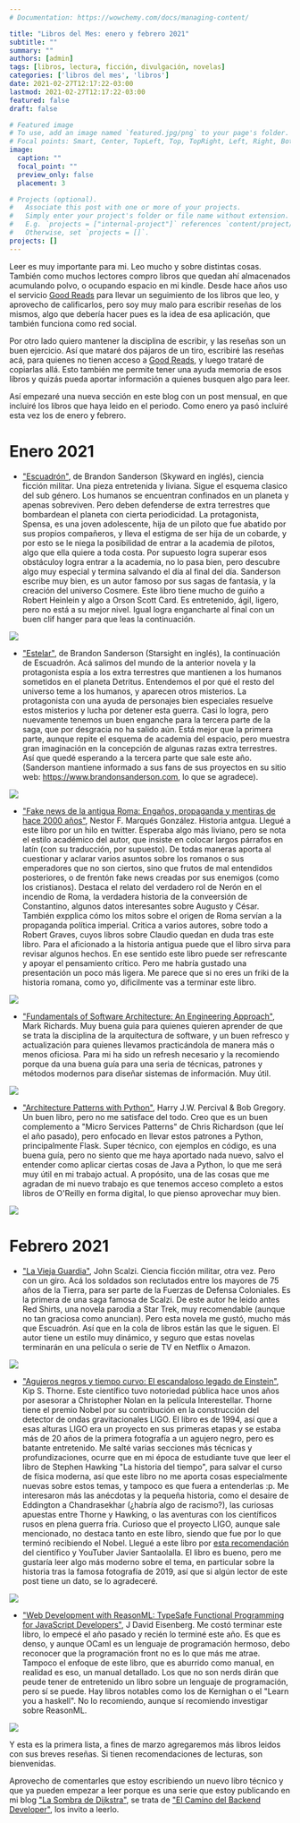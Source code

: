 ```yaml
---
# Documentation: https://wowchemy.com/docs/managing-content/

title: "Libros del Mes: enero y febrero 2021"
subtitle: ""
summary: ""
authors: [admin]
tags: [libros, lectura, ficción, divulgación, novelas]
categories: ['libros del mes', 'libros']
date: 2021-02-27T12:17:22-03:00
lastmod: 2021-02-27T12:17:22-03:00
featured: false
draft: false

# Featured image
# To use, add an image named `featured.jpg/png` to your page's folder.
# Focal points: Smart, Center, TopLeft, Top, TopRight, Left, Right, BottomLeft, Bottom, BottomRight.
image:
  caption: ""
  focal_point: ""
  preview_only: false
  placement: 3

# Projects (optional).
#   Associate this post with one or more of your projects.
#   Simply enter your project's folder or file name without extension.
#   E.g. `projects = ["internal-project"]` references `content/project/deep-learning/index.md`.
#   Otherwise, set `projects = []`.
projects: []
---
```

Leer es muy importante para mi. Leo mucho y sobre distintas cosas. También como muchos lectores compro libros que quedan ahí almacenados acumulando polvo, o ocupando espacio en mi kindle. Desde hace años uso el servicio [Good Reads](https://www.goodreads.com) para llevar un seguimiento de los libros que leo, y aprovecho de calificarlos, pero soy muy malo para escribir reseñas de los mismos, algo que debería hacer pues es la idea de esa aplicación, que también funciona como red social.

Por otro lado quiero mantener la disciplina de escribir, y las reseñas son un buen ejercicio. Así que mataré dos pájaros de un tiro, escribiré las reseñas acá, para quienes no tienen acceso a [Good Reads](https://www.goodreads.com), y luego trataré de copiarlas allá. Esto también me permite tener una ayuda memoria de esos libros y quizás pueda aportar información a quienes busquen algo para leer. 

Así empezaré una nueva sección en este blog con un post mensual, en que incluiré los libros que haya leido en el periodo. Como enero ya pasó incluiré esta vez los de enero y febrero. 

# Enero 2021

- ["Escuadrón"](https://amzn.to/37W4Zf4), de Brandon Sanderson (Skyward en inglés), ciencia ficción militar. Una pieza entretenida y liviana. Sigue el esquema clasico del sub género. Los humanos se encuentran confinados en un planeta y apenas sobreviven. Pero deben defenderse de extra terrestres que bombardean el planeta con cierta periodicidad. La protagonista, Spensa, es una joven adolescente,  hija de un piloto que fue abatido por sus propios compañeros, y lleva el estigma de ser hija de un cobarde, y por esto se le niega la posibilidad de entrar a la academia de pilotos, algo que ella quiere a toda costa. Por supuesto logra superar esos obstáculoy logra entrar a la academia, no lo pasa bien, pero descubre algo muy especial y termina salvando el día al final del día. Sanderson escribe muy bien, es un autor famoso por sus sagas de fantasía, y la creación del universo Cosmere. Este libro tiene mucho de guiño a Robert Heinlein y algo a Orson Scott Card. Es entretenido, ágil, ligero, pero no está a su mejor nivel. Igual logra engancharte al final con un buen clif hanger para que leas la continuación.

![](escuadron.jpg)

- ["Estelar"](https://amzn.to/3szfAEo), de Brandon Sanderson (Starsight en inglés), la continuación de Escuadrón. Acá salimos del mundo de la anterior novela y la protagonista espía a los extra terrestres que mantienen a los humanos sometidos en el planeta Detritus. Entendemos el por qué el resto del universo teme a los humanos, y aparecen otros misterios. La protagonista con una ayuda de personajes bien especiales resuelve estos misterios y lucha por detener esta guerra. Casi lo logra, pero nuevamente tenemos un buen enganche para la tercera parte de la saga, que por desgracia no ha salido aún. Está mejor que la primera parte, aunque repite el esquema de academia del espacio, pero muestra gran imaginación en la concepción de algunas razas extra terrestres. Así que quedé esperando a la tercera parte que sale este año. (Sanderson mantiene informado a sus fans de sus proyectos en su sitio web: https://www.brandonsanderson.com, lo que se agradece). 

![](estelar.jpg)

- ["Fake news de la antigua Roma: Engaños, propaganda y mentiras de hace 2000 años"](https://amzn.to/3r0xboB), Nestor F. Marqués González. Historia antgua. Llegué a este libro por un hilo en twitter. Esperaba algo más liviano, pero se nota el estilo académico del autor, que insiste en colocar largos párrafos en latín (con su traducción, por supuesto). De todas maneras aporta al cuestionar y aclarar varios asuntos sobre los romanos o sus emperadores que no son ciertos, sino que frutos de mal entendidos posteriores, o de frentón fake news creadas por sus enemigos (como los cristianos). Destaca el relato del verdadero rol de Nerón en el incendio de Roma, la verdadera historia de la conveersión de Constantino, algunos datos interesantes sobre Augusto y César. También expplica cómo los mitos sobre el origen de Roma servían a la propaganda política imperial. Critica a varios autores, sobre todo a Robert Graves, cuyos libros sobre Claudio quedan en duda tras este libro. Para el aficionado a la historia antigua puede que el libro sirva para revisar algunos hechos. En ese sentido este libro puede ser refrescante y apoyar el pensamiento crítico. Pero me habría gustado una presentación un poco más ligera. Me parece que si no eres un friki de la historia romana, como yo, dificilmente vas a terminar este libro.

![](fakenews.jpg)

- ["Fundamentals of Software Architecture: An Engineering Approach"](https://amzn.to/3r4X86c), Mark Richards. Muy buena guia para quienes quieren aprender de que se trata la disciplina de la arquitectura de software, y un buen refresco y actualización para quienes llevamos practicándola de manera más o menos oficiosa. Para mi ha sido un refresh necesario y la recomiendo porque da una buena guía para una seria de técnicas, patrones y métodos modernos para diseñar sistemas de información. Muy útil.

![](fundamentals.jpg)

- ["Architecture Patterns with Python"](https://amzn.to/3bIOdAZ), Harry J.W. Percival & Bob Gregory. Un buen libro, pero no me satisface del todo. Creo que es un buen complemento a "Micro Services Patterns" de Chris Richardson (que leí el año pasado), pero enfocado en llevar estos patrones a Python, principalmente Flask. Super técnico, con ejemplos en código, es una buena guía, pero no siento que me haya aportado nada nuevo, salvo el entender como aplicar ciertas cosas de Java a Python, lo que me será muy útil en mi trabajo actual. A propósito, una de las cosas que me agradan de mi nuevo trabajo es que tenemos acceso completo a estos libros de O'Reilly en forma digital, lo que pienso aprovechar muy bien.

![](patterns.jpg)

# Febrero 2021

- ["La Vieja Guardia"](https://amzn.to/3bOygZY), John Scalzi. Ciencia ficción militar, otra vez. Pero con un giro. Acá los soldados son reclutados entre los mayores de 75 años de la Tierra, para ser parte de la Fuerzas de Defensa Coloniales. Es la primera de una saga famosa de Scalzi. De este autor he leido antes Red Shirts, una novela parodia a Star Trek, muy recomendable (aunque no tan graciosa como anuncian). Pero esta novela me gustó, mucho más que Escuadrón. Así que en la cola de libros están las que le siguen. El autor tiene un estilo muy dinámico, y seguro que estas novelas terminarán en una película o serie de TV en Netflix o Amazon. 

![](viejaguardia.jpg)


- ["Agujeros negros y tiempo curvo: El escandaloso legado de Einstein"](https://amzn.to/3dQL4lt), Kip S. Thorne. Este científico tuvo notoriedad pública  hace unos años por asesorar a Christopher Nolan en la película Interestellar. Thorne tiene el premio Nobel por su contribución en la construcción del detector de ondas gravitacionales LIGO. El libro es de 1994, así que a esas alturas LIGO era un proyecto en sus primeras etapas y se estaba más de 20 años de la primera fotografía a un agujero negro, pero es batante entretenido. Me salté varias secciones más técnicas y profundizaciones, ocurre que en mi época de estudiante tuve que leer el libro de Stephen Hawking "La historia del tiempo", para salvar el curso de física moderna, así que este libro no me aporta cosas especialmente nuevas sobre estos temas, y tampoco es que fuera  a entenderlas :p. Me interesaron más las anécdotas y la pequeña historia, como el desaire de Eddington a Chandrasekhar (¿habría algo de racismo?), las curiosas apuestas entre Thorne y Hawking, o las aventuras con los científicos rusos en plena guerra fría. Curioso que el proyecto LIGO, aunque sale mencionado, no destaca tanto en este libro, siendo que fue por lo que terminó recibiendo el Nobel. Llegué a este libro por [esta recomendación](https://www.youtube.com/watch?v=NT3BqfQd7cU) del científico y YouTuber Javier Santaolalla. El libro es bueno, pero me gustaría leer algo más moderno sobre el tema, en particular sobre la historia tras la famosa fotografía de 2019, así que si algún lector de este post tiene un dato, se lo agradeceré.

![](agujeros.jpg)

- ["Web Development with ReasonML: TypeSafe Functional Programming for JavaScript Developers"](https://amzn.to/3uGeVTt), J David Eisenberg. Me costó terminar este libro, lo empecé el año pasado y recién lo terminé este año. Es que es denso, y aunque OCaml es un lenguaje de programación hermoso, debo reconocer que la programación front no es lo que más me atrae. Tampoco el enfoque de este libro, que es aburrido como manual, en realidad es eso, un manual detallado. Los que no son nerds dirán que peude tener de entretenido un libro sobre un lenguaje de programación, pero sí se puede. Hay libros notables como los de Kernighan o el "Learn you a haskell". No lo recomiendo, aunque sí recomiendo investigar sobre ReasonML.

![](reasonml.jpg)


Y esta es la primera lista, a fines de marzo agregaremos más libros leidos con sus breves reseñas. Si tienen recomendaciones de lecturas, son bienvenidas.

Aprovecho de comentarles que estoy escribiendo un nuevo libro técnico y que ya pueden empezar a leer porque es una serie que estoy publicando en mi blog ["La Sombra de Dijkstra"](https://www.programando.org), se trata de ["El Camino del Backend Developer"](https://www.programando.org/category/backend-developer/), los invito a leerlo.